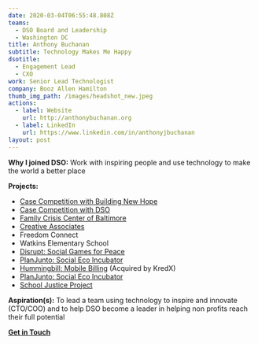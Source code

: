 ```yaml
---
date: 2020-03-04T06:55:48.808Z
teams:
  - DSO Board and Leadership
  - Washington DC
title: Anthony Buchanan
subtitle: Technology Makes Me Happy
dsotitle:
  - Engagement Lead
  - CXO
work: Senior Lead Technologist
company: Booz Allen Hamilton
thumb_img_path: /images/headshot_new.jpeg
actions:
  - label: Website
    url: http://anthonybuchanan.org
  - label: LinkedIn
    url: https://www.linkedin.com/in/anthonyjbuchanan
layout: post
---
```

**Why I joined DSO:** Work with inspiring people and use technology to make the world a better place

**Projects:** 

- [Case Competition with Building New Hope](https://dsoglobal.org/posts/building-new-hope-bnh/)
- [Case Competition with DSO](https://www.globalgiving.org/projects/enable-volunteer-consultants-tackle-global-issues/reports/?subid=127473)
- [Family Crisis Center of Baltimore](https://www.dsoglobal.org/posts/family-crisis-center-of-baltimore/)
- [Creative Associates](https://www.creativeassociatesinternational.com/)
- Freedom Connect
- Watkins Elementary School
- [Disrupt: Social Games for Peace](https://dsoglobal.org/posts/disrupt/) 
- [PlanJunto: Social Eco Incubator](https://dsoglobal.org/posts/planjunto/)
- [Hummingbill: Mobile Billing](https://gust.com/companies/hummingbill) (Acquired by KredX)
- [PlanJunto: Social Eco Incubator](https://dsoglobal.org/posts/planjunto/)
- [School Justice Project](http://www.sjpdc.org/)

**Aspiration(s):** To lead a team using technology to inspire and innovate (CTO/COO) and to help DSO become a leader in helping non profits reach their full potential

**[Get in Touch](mailto:anthonybuchanan@dsoglobal.org)**